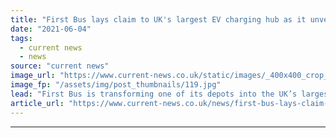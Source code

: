 ```yaml
---
title: "First Bus lays claim to UK's largest EV charging hub as it unveils depot electrification plans"
date: "2021-06-04"
tags: 
  - current news
  - news
source: "current news"
image_url: "https://www.current-news.co.uk/static/images/_400x400_crop_center-center/FirstBus-image-First-Bus.jpg"
image_fp: "/assets/img/post_thumbnails/119.jpg"
lead: "​First Bus is transforming one of its depots into the UK’s largest EV charging hub with the installation of 162 150kW electric vehicle (EV) chargers."
article_url: "https://www.current-news.co.uk/news/first-bus-lays-claim-to-uks-largest-ev-charging-hub-as-it-unveils-depot-electrification-plans?utm_source=rss-feeds&utm_medium=rss&utm_campaign=rss"
---
```


---
